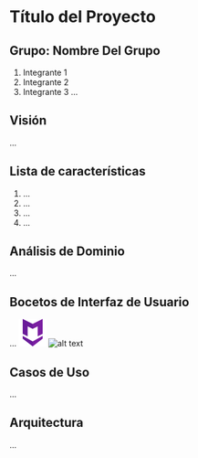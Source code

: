 # Título del Proyecto

## Grupo: Nombre Del Grupo

1. Integrante 1
2. Integrante 2
3. Integrante 3
... 


## Visión 

...

## Lista de características

1. ...
2. ...
3. ...
4. ...

## Análisis de Dominio

...

## Bocetos de Interfaz de Usuario

...
![alt text](https://github.com/adam-p/markdown-here/raw/master/src/common/images/icon48.png "Logo Title Text 1")
![alt text](https://github.com/cbiale/POO2/blob/master/iteraci%C3%B3n_1/oop.png "Pantalla 1")

## Casos de Uso

...

## Arquitectura

...
